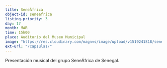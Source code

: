 ```yaml
---
title: SeneÁfrica
object-id: seneafrica
listing-priority: 3
day: 17
month: MAR
time: 15h00
place: Auditorio del Museo Municipal
image: "https://res.cloudinary.com/magnvs/image/upload/v1519241818/seneafrica_upeymj.jpg"
ext-url: "/capsulas/"
---
```


Presentación musical del grupo SeneÁfrica de Senegal.
